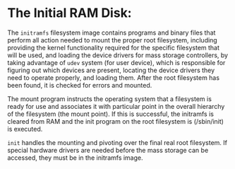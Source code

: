 # The Initial RAM Disk:

The `initramfs` filesystem image contains programs and binary files that perform all action needed to mount the proper root filesystem, including providing the kernel functionality required for the specific filesystem that will be used, and loading the device drivers for mass storage controllers, by taking advantage of `udev` system (for user device), which is responsible for figuring out which devices are present, locating the device drivers they need to operate properly, and loading them. After the root filesystem has been found, it is checked for errors and mounted.

The mount program instructs the operating system that a filesystem is ready for use and associates it with particular point in the overall hierarchy of the filesystem (the mount point). If this is successful, the initramfs is cleared from RAM and the init program on the root filesystem is (/sbin/init) is executed.

`init` handles the mounting and pivoting over the final real root filesystem. If special hardware drivers are needed before the mass storage can be accessed, they must be in the initramfs image.

